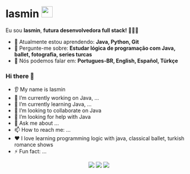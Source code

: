 # Iasmin <img src="https://github.com/TheDudeThatCode/TheDudeThatCode/blob/master/Assets/Mario_Hello_Big.gif" width="30px">

Eu sou <strong>Iasmin</strong>, <strong>futura desenvolvedora full stack!</strong> 👨🏻‍💻 

- 🚀 Atualmente estou aprendendo: <strong>Java, Python, Git</strong> 
- 💬 Pergunte-me sobre: <strong>Estudar lógica de programação com Java, ballet, fotografia, series turcas</strong>
- 📣 Nós podemos falar em: <strong>Portugues-BR, English, Español, Türkçe</strong>

### Hi there 👋
* 👂 My name is Iasmin
* 🔭 I’m currently working on Java, ...
* 🌱 I’m currently learning Java, ...
* 🤝 I’m looking to collaborate on Java
* 🤔 I’m looking for help with Java
* 💬 Ask me about ...
* 📫 How to reach me: ...
* ❤️ I love learning programming logic with java, classical ballet, turkish romance shows
* ⚡ Fun fact: ...

<div align="center">

  <a href="#" alt="Gmail">
    <img src="https://img.shields.io/badge/-Gmail-FF0000?style=flat-square&labelColor=FF0000&logo=gmail&logoColor=white&link=ia.smincodes@gmail.com"/></a>

  <a href="#" alt="Linkedin">
    <img src="https://img.shields.io/badge/-Linkedin-0e76a8?style=flat-square&logo=Linkedin&logoColor=white&link=https://www.linkedin.com/in/iasminsantiago/" /></a>

  <a href="#" alt="Instagram">
    <img src="https://img.shields.io/badge/-Instagram-DF0174?style=flat-square&labelColor=DF0174&logo=instagram&logoColor=white&link=LINK-DO-SEU-INSTAGRAM"/></a>

</div>
